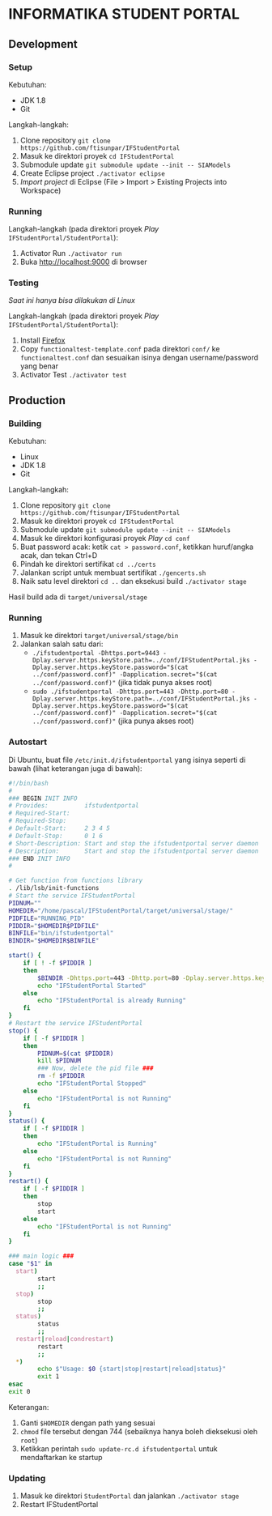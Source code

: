 # INFORMATIKA STUDENT PORTAL

## Development

### Setup

Kebutuhan:

* JDK 1.8
* Git

Langkah-langkah:

1. Clone repository `git clone https://github.com/ftisunpar/IFStudentPortal`
2. Masuk ke direktori proyek `cd IFStudentPortal`
3. Submodule update `git submodule update --init -- SIAModels`
4. Create Eclipse project `./activator eclipse`
5. _Import project_ di Eclipse (File > Import > Existing Projects into Workspace)

### Running

Langkah-langkah (pada direktori proyek _Play_ `IFStudentPortal/StudentPortal`):

1. Activator Run `./activator run`
2. Buka [http://localhost:9000](http://localhost:9000) di browser

### Testing

_Saat ini hanya bisa dilakukan di Linux_

Langkah-langkah (pada direktori proyek _Play_ `IFStudentPortal/StudentPortal`):

1. Install [Firefox](https://www.mozilla.org/en-US/firefox/new/)
2. Copy `functionaltest-template.conf` pada direktori `conf/` ke `functionaltest.conf` dan sesuaikan isinya dengan username/password yang benar
3. Activator Test `./activator test`

## Production

### Building

Kebutuhan:

* Linux
* JDK 1.8
* Git

Langkah-langkah:

1. Clone repository `git clone https://github.com/ftisunpar/IFStudentPortal`
2. Masuk ke direktori proyek `cd IFStudentPortal`
3. Submodule update `git submodule update --init -- SIAModels`
4. Masuk ke direktori konfigurasi proyek _Play_ `cd conf`
5. Buat password acak: ketik `cat > password.conf`, ketikkan huruf/angka acak, dan tekan Ctrl+D
6. Pindah ke direktori sertifikat `cd ../certs`
7. Jalankan script untuk membuat sertifikat `./gencerts.sh`
8. Naik satu level direktori `cd ..` dan eksekusi build `./activator stage`

Hasil build ada di `target/universal/stage`

### Running

1. Masuk ke direktori `target/universal/stage/bin`
2. Jalankan salah satu dari:
    * `./ifstudentportal -Dhttps.port=9443 -Dplay.server.https.keyStore.path=../conf/IFStudentPortal.jks -Dplay.server.https.keyStore.password="$(cat ../conf/password.conf)" -Dapplication.secret="$(cat ../conf/password.conf)"` (jika tidak punya akses root)
    * `sudo ./ifstudentportal -Dhttps.port=443 -Dhttp.port=80 -Dplay.server.https.keyStore.path=../conf/IFStudentPortal.jks -Dplay.server.https.keyStore.password="$(cat ../conf/password.conf)" -Dapplication.secret="$(cat ../conf/password.conf)"` (jika punya akses root)

### Autostart

Di Ubuntu, buat file `/etc/init.d/ifstudentportal` yang isinya seperti di bawah (lihat keterangan juga di bawah):

```bash
#!/bin/bash
#
### BEGIN INIT INFO
# Provides:          ifstudentportal
# Required-Start:
# Required-Stop:
# Default-Start:     2 3 4 5
# Default-Stop:      0 1 6
# Short-Description: Start and stop the ifstudentportal server daemon
# Description:       Start and stop the ifstudentportal server daemon
### END INIT INFO
#

# Get function from functions library
. /lib/lsb/init-functions
# Start the service IFStudentPortal
PIDNUM=""
HOMEDIR="/home/pascal/IFStudentPortal/target/universal/stage/"
PIDFILE="RUNNING_PID"
PIDDIR="$HOMEDIR$PIDFILE"
BINFILE="bin/ifstudentportal"
BINDIR="$HOMEDIR$BINFILE"

start() {
    if [ ! -f $PIDDIR ]
    then
        $BINDIR -Dhttps.port=443 -Dhttp.port=80 -Dplay.server.https.keyStore.path=$HOMEDIR/conf/IFStudentPortal.jks -Dplay.server.https.keyStore.password="$(cat $HOMEDIR/conf/password.conf)" -Dapplication.secret="$(cat $HOMEDIR/conf/password.conf)" &
        echo "IFStudentPortal Started"
    else
        echo "IFStudentPortal is already Running"
    fi
}
# Restart the service IFStudentPortal
stop() {
    if [ -f $PIDDIR ]
    then
        PIDNUM=$(cat $PIDDIR)
        kill $PIDNUM
        ### Now, delete the pid file ###
        rm -f $PIDDIR
        echo "IFStudentPortal Stopped"
    else
        echo "IFStudentPortal is not Running"
    fi
}
status() {
    if [ -f $PIDDIR ]
    then
        echo "IFStudentPortal is Running"
    else
        echo "IFStudentPortal is not Running"
    fi
}
restart() {
    if [ -f $PIDDIR ]
    then 
        stop
        start
    else
        echo "IFStudentPortal is not Running"
    fi
}

### main logic ###
case "$1" in
  start)
        start
        ;;
  stop)
        stop
        ;;
  status)
        status
        ;;
  restart|reload|condrestart)
        restart
        ;;
  *)
        echo $"Usage: $0 {start|stop|restart|reload|status}"
        exit 1
esac
exit 0
```

Keterangan:

1. Ganti `$HOMEDIR` dengan path yang sesuai
2. `chmod` file tersebut dengan 744 (sebaiknya hanya boleh dieksekusi oleh `root`)
3. Ketikkan perintah `sudo update-rc.d ifstudentportal` untuk mendaftarkan ke startup

### Updating

1. Masuk ke direktori `StudentPortal` dan jalankan `./activator stage`
2. Restart IFStudentPortal
